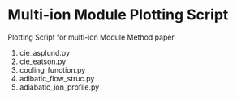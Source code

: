 # Multi-ion Module Plotting Script

Plotting Script for multi-ion Module Method paper


1. cie_asplund.py
2. cie_eatson.py
3. cooling_function.py
4. adibatic_flow_struc.py
5. adiabatic_ion_profile.py
